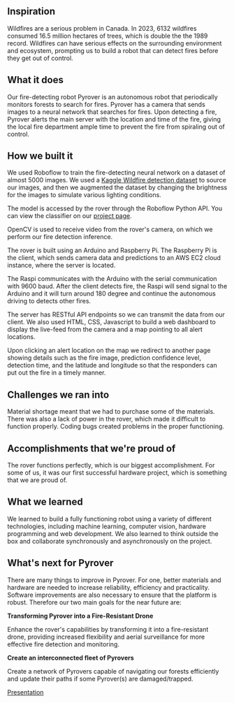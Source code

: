 ## Inspiration
Wildfires are a serious problem in Canada. In 2023, 6132 wildfires consumed 16.5 million hectares of trees, which is double the the 1989 record. Wildfires can have serious effects on the surrounding environment and ecosystem, prompting us to build a robot that can detect fires before they get out of control.

## What it does
Our fire-detecting robot Pyrover is an autonomous robot that periodically monitors forests to search for fires. Pyrover has a camera that sends images to a neural network that searches for fires. Upon detecting a fire, Pyrover alerts the main server with the location and time of the fire, giving the local fire department ample time to prevent the fire from spiraling out of control.

## How we built it
We used Roboflow to train the fire-detecting neural network on a dataset of almost 5000 images. 
We used a [Kaggle Wildfire detection dataset](https://www.kaggle.com/datasets/brsdincer/wildfire-detection-image-data/) to source our images, and then we augmented the dataset by changing the brightness for the images to simulate various lighting conditions. 

The model is accessed by the rover through the Roboflow Python API. You can view the classifier on our [project page](https://universe.roboflow.com/firebot/firebot). 

OpenCV is used to receive video from the rover's camera, on which we perform our fire detection inference. 

The rover is built using an Arduino and Raspberry Pi. The Raspberry Pi is the client, which sends camera data and predictions to an AWS EC2 cloud instance, where the server is located.

The Raspi communicates with the Arduino with the serial communication with 9600 baud. After the client detects fire, the Raspi will send signal to the Arduino and it will turn around 180 degree and continue the autonomous driving to detects other fires. 

The server has RESTful API endpoints so we can transmit the data from our client. We also used HTML, CSS, Javascript to build a web dashboard to display the live-feed from the camera and a map pointing to all alert locations. 

Upon clicking an alert location on the map we redirect to another page showing details such as the fire image, prediction confidence level, detection time, and the latitude and longitude so that the responders can put out the fire in a timely manner.

## Challenges we ran into
Material shortage meant that we had to purchase some of the materials. There was also a lack of power in the rover, which made it difficult to function properly. Coding bugs created problems in the proper functioning.

## Accomplishments that we're proud of
The rover functions perfectly, which is our biggest accomplishment. For some of us, it was our first successful hardware project, which is something that we are proud of.

## What we learned
We learned to build a fully functioning robot using a variety of different technologies, including machine learning, computer vision, hardware programming and web development. We also learned to think outside the box and collaborate synchronously and asynchronously on the project.

## What's next for Pyrover
There are many things to improve in Pyrover. For one, better materials and hardware are needed to increase reliability, efficiency and practicality. Software improvements are also necessary to ensure that the platform is robust. Therefore our two main goals for the near future are:

**Transforming Pyrover into a Fire-Resistant Drone**

Enhance the rover's capabilities by transforming it into a fire-resistant drone, providing increased flexibility and aerial surveillance for more effective fire detection and monitoring.

**Create an interconnected fleet of Pyrovers** 

Create a network of Pyrovers capable of navigating our forests efficiently and update their paths if some Pyrover(s) are damaged/trapped.

[Presentation](https://www.canva.com/design/DAF6hKpbGVw/DEAj4yuI4_5vQIQMaKEfow/view?utm_content=DAF6hKpbGVw&utm_campaign=share_your_design&utm_medium=link&utm_source=shareyourdesignpanel)